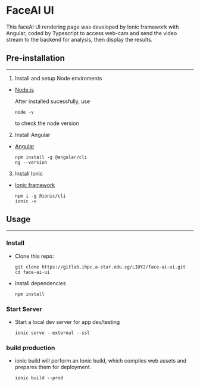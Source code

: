 # FaceAI UI

This faceAI UI rendering page was developed by Ionic framework with Angular, coded by Typescript to access web-cam and send the video stream to the backend for analysis, then display the results.

## Pre-installation
---
1. Install and setup Node enviroments
- [Node.js](https://nodejs.org/en/)

    After installed sucessfully, use
    ``` 
    node -v 
    ```  
    to check the node version
2. Install Angular
- [Angular](https://angular.io/)
    ```
    npm install -g @angular/cli
    ng --version
    ```
3. Install Ionic
- [Ionic framework](https://ionicframework.com/)
    ```
    npm i -g @ionic/cli
    ionic -v
    ```

## Usage
---

### Install
- Clone this repo:
    ```
    git clone https://gitlab.ihpc.a-star.edu.sg/LIUY2/face-ai-ui.git
    cd face-ai-ui
    ```
- Install dependencies

    ```
    npm install
    ```

### Start Server
- Start a local dev server for app dev/testing

    ```
    ionic serve --external --ssl
    ```

### build production
- ionic build will perform an Ionic build, which compiles web assets and prepares them for deployment.

    ```
    ionic build --prod
    ```


